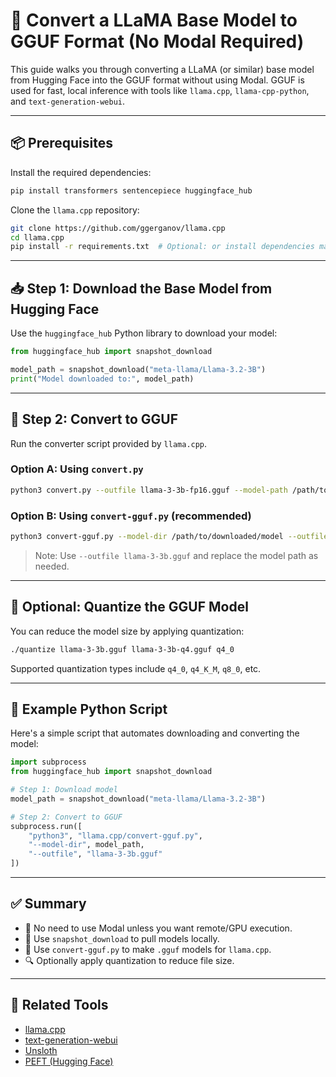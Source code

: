 # 🐍 Convert a LLaMA Base Model to GGUF Format (No Modal Required)

This guide walks you through converting a LLaMA (or similar) base model from Hugging Face into the GGUF format without using Modal. GGUF is used for fast, local inference with tools like `llama.cpp`, `llama-cpp-python`, and `text-generation-webui`.

---

## 📦 Prerequisites

Install the required dependencies:

```bash
pip install transformers sentencepiece huggingface_hub
```

Clone the `llama.cpp` repository:

```bash
git clone https://github.com/ggerganov/llama.cpp
cd llama.cpp
pip install -r requirements.txt  # Optional: or install dependencies manually
```

---

## 📥 Step 1: Download the Base Model from Hugging Face

Use the `huggingface_hub` Python library to download your model:

```python
from huggingface_hub import snapshot_download

model_path = snapshot_download("meta-llama/Llama-3.2-3B")
print("Model downloaded to:", model_path)
```

---

## 🔁 Step 2: Convert to GGUF

Run the converter script provided by `llama.cpp`.

### Option A: Using `convert.py`

```bash
python3 convert.py --outfile llama-3-3b-fp16.gguf --model-path /path/to/downloaded/model
```

### Option B: Using `convert-gguf.py` (recommended)

```bash
python3 convert-gguf.py --model-dir /path/to/downloaded/model --outfile llama-3-3b.gguf
```

> Note: Use `--outfile llama-3-3b.gguf` and replace the model path as needed.

---

## 🧠 Optional: Quantize the GGUF Model

You can reduce the model size by applying quantization:

```bash
./quantize llama-3-3b.gguf llama-3-3b-q4.gguf q4_0
```

Supported quantization types include `q4_0`, `q4_K_M`, `q8_0`, etc.

---

## 🧪 Example Python Script

Here's a simple script that automates downloading and converting the model:

```python
import subprocess
from huggingface_hub import snapshot_download

# Step 1: Download model
model_path = snapshot_download("meta-llama/Llama-3.2-3B")

# Step 2: Convert to GGUF
subprocess.run([
    "python3", "llama.cpp/convert-gguf.py",
    "--model-dir", model_path,
    "--outfile", "llama-3-3b.gguf"
])
```

---

## ✅ Summary

- 🔧 No need to use Modal unless you want remote/GPU execution.
- 🧠 Use `snapshot_download` to pull models locally.
- 💾 Use `convert-gguf.py` to make `.gguf` models for `llama.cpp`.
- 🔍 Optionally apply quantization to reduce file size.

---

## 🧵 Related Tools

- [llama.cpp](https://github.com/ggerganov/llama.cpp)
- [text-generation-webui](https://github.com/oobabooga/text-generation-webui)
- [Unsloth](https://github.com/unslothai/unsloth)
- [PEFT (Hugging Face)](https://github.com/huggingface/peft)
